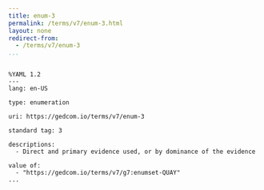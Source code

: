 ```yaml
---
title: enum-3
permalink: /terms/v7/enum-3.html
layout: none
redirect-from:
  - /terms/v7/enum-3
...
```


```

%YAML 1.2
---
lang: en-US

type: enumeration

uri: https://gedcom.io/terms/v7/enum-3

standard tag: 3

descriptions:
  - Direct and primary evidence used, or by dominance of the evidence

value of:
  - "https://gedcom.io/terms/v7/g7:enumset-QUAY"
...

```
